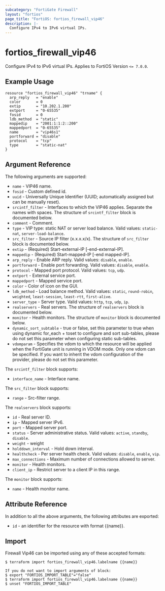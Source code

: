 ```yaml
---
subcategory: "FortiGate Firewall"
layout: "fortios"
page_title: "FortiOS: fortios_firewall_vip46"
description: |-
  Configure IPv4 to IPv6 virtual IPs.
---
```


# fortios_firewall_vip46
Configure IPv4 to IPv6 virtual IPs. Applies to FortiOS Version `<= 7.0.0`.

## Example Usage

```hcl
resource "fortios_firewall_vip46" "trname" {
  arp_reply   = "enable"
  color       = 0
  extip       = "10.202.1.200"
  extport     = "0-65535"
  fosid       = 0
  ldb_method  = "static"
  mappedip    = "2001:1:1:2::200"
  mappedport  = "0-65535"
  name        = "vip46s1"
  portforward = "disable"
  protocol    = "tcp"
  type        = "static-nat"
}
```

## Argument Reference

The following arguments are supported:

* `name` - VIP46 name.
* `fosid` - Custom defined id.
* `uuid` - Universally Unique Identifier (UUID; automatically assigned but can be manually reset).
* `srcintf_filter` - Interfaces to which the VIP46 applies. Separate the names with spaces. The structure of `srcintf_filter` block is documented below.
* `comment` - Comment.
* `type` - VIP type: static NAT or server load balance. Valid values: `static-nat`, `server-load-balance`.
* `src_filter` - Source IP filter (x.x.x.x/x). The structure of `src_filter` block is documented below.
* `extip` - (Required) Start-external-IP [-end-external-IP].
* `mappedip` - (Required) Start-mapped-IP [-end mapped-IP].
* `arp_reply` - Enable ARP reply. Valid values: `disable`, `enable`.
* `portforward` - Enable port forwarding. Valid values: `disable`, `enable`.
* `protocol` - Mapped port protocol. Valid values: `tcp`, `udp`.
* `extport` - External service port.
* `mappedport` - Mapped service port.
* `color` - Color of icon on the GUI.
* `ldb_method` - Load balance method. Valid values: `static`, `round-robin`, `weighted`, `least-session`, `least-rtt`, `first-alive`.
* `server_type` - Server type. Valid values: `http`, `tcp`, `udp`, `ip`.
* `realservers` - Real servers. The structure of `realservers` block is documented below.
* `monitor` - Health monitors. The structure of `monitor` block is documented below.
* `dynamic_sort_subtable` - true or false, set this parameter to true when using dynamic for_each + toset to configure and sort sub-tables, please do not set this parameter when configuring static sub-tables.
* `vdomparam` - Specifies the vdom to which the resource will be applied when the FortiGate unit is running in VDOM mode. Only one vdom can be specified. If you want to inherit the vdom configuration of the provider, please do not set this parameter.

The `srcintf_filter` block supports:

* `interface_name` - Interface name.

The `src_filter` block supports:

* `range` - Src-filter range.

The `realservers` block supports:

* `id` - Real server ID.
* `ip` - Mapped server IPv6.
* `port` - Mapped server port.
* `status` - Server administrative status. Valid values: `active`, `standby`, `disable`.
* `weight` - weight
* `holddown_interval` - Hold down interval.
* `healthcheck` - Per server health check. Valid values: `disable`, `enable`, `vip`.
* `max_connections` - Maximum number of connections allowed to server.
* `monitor` - Health monitors.
* `client_ip` - Restrict server to a client IP in this range.

The `monitor` block supports:

* `name` - Health monitor name.


## Attribute Reference

In addition to all the above arguments, the following attributes are exported:
* `id` - an identifier for the resource with format {{name}}.

## Import

Firewall Vip46 can be imported using any of these accepted formats:
```
$ terraform import fortios_firewall_vip46.labelname {{name}}

If you do not want to import arguments of block:
$ export "FORTIOS_IMPORT_TABLE"="false"
$ terraform import fortios_firewall_vip46.labelname {{name}}
$ unset "FORTIOS_IMPORT_TABLE"
```
